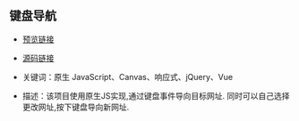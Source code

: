 ## 键盘导航
- [预览链接](https://fatfanfan.github.io/keyboard/.html)
- [源码链接](https://github.com/fatfanfan/keyboard)
- 关键词：原生 JavaScript、Canvas、响应式、jQuery、Vue

- 描述：该项目使用原生JS实现,通过键盘事件导向目标网址.
同时可以自己选择更改网址,按下键盘导向新网址.

